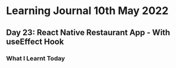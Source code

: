 <h1>Learning Journal 10th May 2022</h1>
<h2>Day 23: React Native Restaurant App - With useEffect Hook</h2>
<h3>What I Learnt Today</h3>
<h4></h4>
